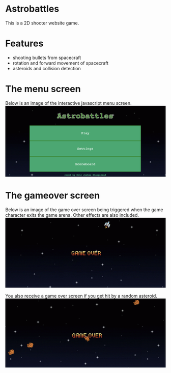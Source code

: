 # Astrobattles
This is a 2D shooter website game.
# Features
- shooting bullets from spacecraft
- rotation and forward movement of spacecraft
- asteroids and collision detection
# The menu screen
Below is an image of the interactive javascript menu screen.
![alt text](https://github.com/stangeqwq/astrobattles/blob/main/assets/Menu.png)
# The gameover screen
Below is an image of the game over screen being triggered when the game character exits the game arena. Other effects are also included.
![alt text](https://github.com/stangeqwq/astrobattles/blob/main/assets/GameOverExit.png)

You also receive a game over screen if you get hit by a random asteroid.
![alt text](https://github.com/stangeqwq/astrobattles/blob/main/assets/GameOverHit.png)

